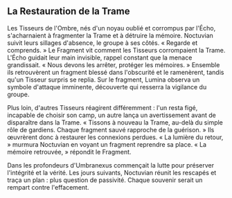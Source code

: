## La Restauration de la Trame

Les Tisseurs de l'Ombre, nés d'un noyau oublié et corrompus par l'Écho, s'acharnaient à fragmenter la Trame et à détruire la mémoire. Noctuvian suivit leurs sillages d'absence, le groupe à ses côtés. « Regarde et comprends. » Le Fragment vit comment les Tisseurs corrompaient la Trame. L'Écho guidait leur main invisible, rappel constant que la menace grandissait. « Nous devons les arrêter, protéger les mémoires. » Ensemble ils retrouvèrent un fragment blessé dans l'obscurité et le ramenèrent, tandis qu'un Tisseur surpris se replia. Sur le fragment, Lumina observa un symbole d'attaque imminente, découverte qui resserra la vigilance du groupe.

Plus loin, d'autres Tisseurs réagirent différemment : l'un resta figé, incapable de choisir son camp, un autre lança un avertissement avant de disparaître dans la Trame. « Tissons à nouveau la Trame, au-delà du simple rôle de gardiens. Chaque fragment sauvé rapproche de la guérison. » Ils œuvrèrent donc à restaurer les connexions perdues. « La lumière du retour, » murmura Noctuvian en voyant un fragment reprendre sa place. « La mémoire retrouvée, » répondit le Fragment.

Dans les profondeurs d'Umbranexus commençait la lutte pour préserver l'intégrité et la vérité. Les jours suivants, Noctuvian réunit les rescapés et traça un plan : plus question de passivité. Chaque souvenir serait un rempart contre l'effacement.
